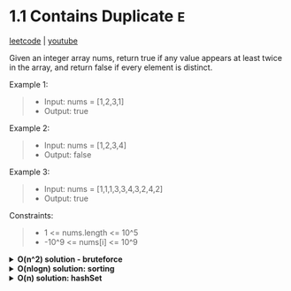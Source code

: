 # 1.1 Contains Duplicate `E`

[leetcode](https://leetcode.com/problems/contains-duplicate/) |
[youtube](https://www.youtube.com/watch?v=3OamzN90kPg)

Given an integer array nums, return true if any value appears at least twice in the array, and return false if every element is distinct.

Example 1:
> - Input: nums = [1,2,3,1]
> - Output: true

Example 2:
> - Input: nums = [1,2,3,4]
> - Output: false

Example 3:
> - Input: nums = [1,1,1,3,3,4,3,2,4,2]
> - Output: true

Constraints:
> - 1 <= nums.length <= 10^5
> - -10^9 <= nums[i] <= 10^9

<details>
  <summary><b>O(n^2) solution - bruteforce</b></summary>
  
- loop in nums with i
  - loop in nums with j
    - return true if nums[i] == nums[j]
- return false

</details>

<details>
  <summary><b>O(nlogn) solution: sorting</b></summary>
  
  - sort nums
  - loop in nums
    - return true if consecutive items are equal
  - return false
</details>

<details>
  <summary><b>O(n) solution: hashSet</b></summary>
  
- init hashset
- loop in nums with i
  - return true if nums[i] is in hashset
  - set hashset[nums[i]] to true
- return false

```go
func ContainsDuplicate(nums []int) bool {
    numsSet := map[int] bool {}
    for i := range nums {
        if numsSet[nums[i]] {
            return true
        }
        numsSet[nums[i]] = true
    }
    return false
}
```

```js
/**
 * @param {number[]} nums
 * @return {boolean}
 */
var containsDuplicate = function(nums) {
    const seen = new Set()
    for (const num of nums) {
        if (seen.has(num)) return true
        seen.add(num)
    }

    return false
}
```
</details>
